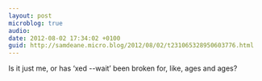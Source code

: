 ```yaml
---
layout: post
microblog: true
audio: 
date: 2012-08-02 17:34:02 +0100
guid: http://samdeane.micro.blog/2012/08/02/t231065328950603776.html
---
```

Is it just me, or has ‘xed --wait’ been broken for, like, ages and ages?
